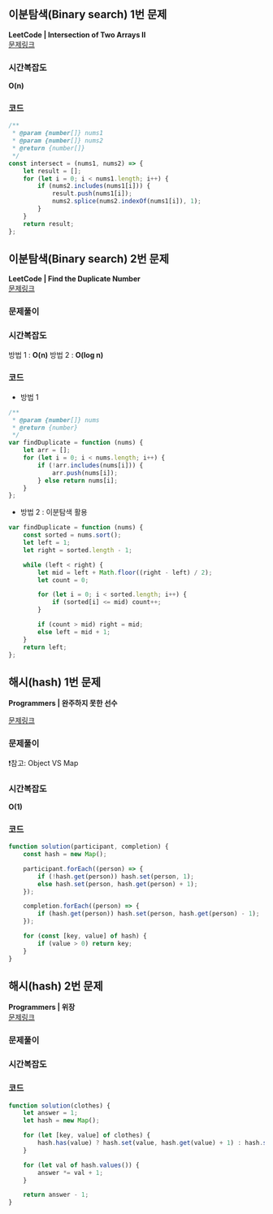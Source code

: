 ## 이분탐색(Binary search) 1번 문제

**LeetCode | Intersection of Two Arrays II**  
[문제링크](leetcode.com/problems/intersection-of-two-arrays-ii)

### 시간복잡도

**O(n)**

### 코드

```javascript
/**
 * @param {number[]} nums1
 * @param {number[]} nums2
 * @return {number[]}
 */
const intersect = (nums1, nums2) => {
	let result = [];
	for (let i = 0; i < nums1.length; i++) {
		if (nums2.includes(nums1[i])) {
			result.push(nums1[i]);
			nums2.splice(nums2.indexOf(nums1[i]), 1);
		}
	}
	return result;
};
```

## 이분탐색(Binary search) 2번 문제

**LeetCode | Find the Duplicate Number**  
[문제링크](leetcode.com/problems/find-the-duplicate-number)

### 문제풀이

### 시간복잡도

방법 1 : **O(n)**
방법 2 : **O(log n)**

### 코드

- 방법 1

```javascript
/**
 * @param {number[]} nums
 * @return {number}
 */
var findDuplicate = function (nums) {
	let arr = [];
	for (let i = 0; i < nums.length; i++) {
		if (!arr.includes(nums[i])) {
			arr.push(nums[i]);
		} else return nums[i];
	}
};
```

- 방법 2 : 이분탐색 활용

```javascript
var findDuplicate = function (nums) {
	const sorted = nums.sort();
	let left = 1;
	let right = sorted.length - 1;

	while (left < right) {
		let mid = left + Math.floor((right - left) / 2);
		let count = 0;

		for (let i = 0; i < sorted.length; i++) {
			if (sorted[i] <= mid) count++;
		}

		if (count > mid) right = mid;
		else left = mid + 1;
	}
	return left;
};
```

## 해시(hash) 1번 문제

**Programmers | 완주하지 못한 선수**

[문제링크](programmers.co.kr/learn/courses/30/lessons/42576)

### 문제풀이

❗️참고: Object VS Map

### 시간복잡도

**O(1)**

### 코드

```javascript
function solution(participant, completion) {
	const hash = new Map();

	participant.forEach((person) => {
		if (!hash.get(person)) hash.set(person, 1);
		else hash.set(person, hash.get(person) + 1);
	});

	completion.forEach((person) => {
		if (hash.get(person)) hash.set(person, hash.get(person) - 1);
	});

	for (const [key, value] of hash) {
		if (value > 0) return key;
	}
}
```

## 해시(hash) 2번 문제

**Programmers | 위장**  
[문제링크](programmers.co.kr/learn/courses/30/lessons/42578)

### 문제풀이

### 시간복잡도

### 코드

```javascript
function solution(clothes) {
	let answer = 1;
	let hash = new Map();

	for (let [key, value] of clothes) {
		hash.has(value) ? hash.set(value, hash.get(value) + 1) : hash.set(value, 1);
	}

	for (let val of hash.values()) {
		answer *= val + 1;
	}

	return answer - 1;
}
```
